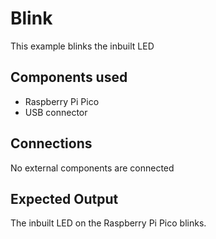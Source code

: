 # Blink

This example blinks the inbuilt LED

## Components used

- Raspberry Pi Pico
- USB connector

## Connections

No external components are connected

## Expected Output

The inbuilt LED on the Raspberry Pi Pico blinks.

